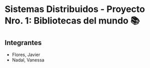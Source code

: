 # Sistemas Distribuidos - Proyecto Nro. 1: Bibliotecas del mundo :books:

## Integrantes
- Flores, Javier
- Nadal, Vanessa
